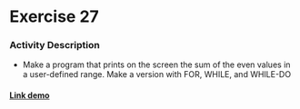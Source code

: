 # Exercise 27

### Activity Description

- Make a program that prints on the screen the sum of the even values in a user-defined range. Make a version with FOR, WHILE, and WHILE-DO

#### [Link demo](https://replit.com/join/jeztmcgktl-gabrielstimamig)
